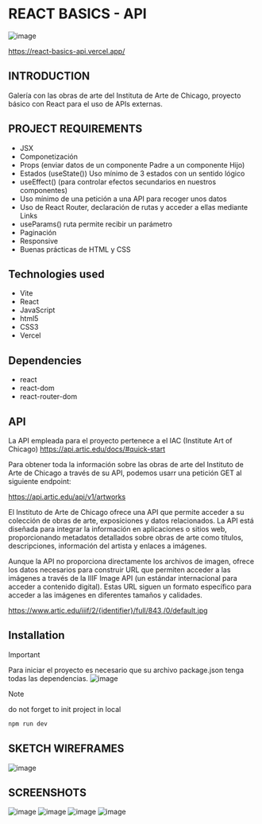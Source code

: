 # REACT BASICS - API

![image](https://github.com/user-attachments/assets/b64131ed-00f7-43de-ae3e-149538f1faeb)

https://react-basics-api.vercel.app/

## INTRODUCTION
Galería con las obras de arte del Instituta de Arte de Chicago, proyecto básico con React para el uso de APIs externas.


## PROJECT REQUIREMENTS
- JSX
- Componetización
- Props (enviar datos de un componente Padre a un componente Hijo)
- Estados (useState()) Uso mínimo de 3 estados con un sentido lógico
- useEffect() (para controlar efectos secundarios en nuestros componentes)
- Uso mínimo de una petición a una API para recoger unos datos
- Uso de React Router, declaración de rutas y acceder a ellas mediante Links
- useParams() ruta permite recibir un parámetro
- Paginación
- Responsive
- Buenas prácticas de HTML y CSS
  

## Technologies used
- Vite
- React
- JavaScript
- html5
- CSS3
- Vercel


## Dependencies
- react
- react-dom
- react-router-dom

## API
La API empleada para el proyecto pertenece a el IAC (Institute Art of Chicago)
https://api.artic.edu/docs/#quick-start

Para obtener toda la información sobre las obras de arte del Instituto de Arte de Chicago a través de su API, podemos usarr una petición GET al siguiente endpoint:

https://api.artic.edu/api/v1/artworks


El Instituto de Arte de Chicago ofrece una API que permite acceder a su colección de obras de arte, exposiciones y datos relacionados. La API está diseñada para integrar la información en aplicaciones o sitios web, proporcionando metadatos detallados sobre obras de arte como títulos, descripciones, información del artista y enlaces a imágenes.

Aunque la API no proporciona directamente los archivos de imagen, ofrece los datos necesarios para construir URL que permiten acceder a las imágenes a través de la IIIF Image API (un estándar internacional para acceder a contenido digital). Estas URL siguen un formato específico para acceder a las imágenes en diferentes tamaños y calidades.

https://www.artic.edu/iiif/2/{identifier}/full/843,/0/default.jpg


  

## Installation
>[!IMPORTANT]
>Para iniciar el proyecto es necesario que su archivo package.json tenga todas las dependencias.
![image](https://github.com/user-attachments/assets/3c0d471e-1060-46d8-a78a-08253c4362cf)




>[!NOTE]
> do not forget to init project in local
>```js
>npm run dev
>```


## SKETCH WIREFRAMES
![image](https://github.com/user-attachments/assets/24729e11-3662-49a8-ad03-ce38e614b2cb)


## SCREENSHOTS
![image](https://github.com/user-attachments/assets/ab524ae7-ef9c-4a61-b5fd-f9be581a24a7)
![image](https://github.com/user-attachments/assets/21e377c6-3c8b-4f67-ad9d-ff20b0562149)
![image](https://github.com/user-attachments/assets/c02362f4-3faa-4527-80e3-1d93f542a854)
![image](https://github.com/user-attachments/assets/864443e2-1db2-4b77-912d-81246535e832)